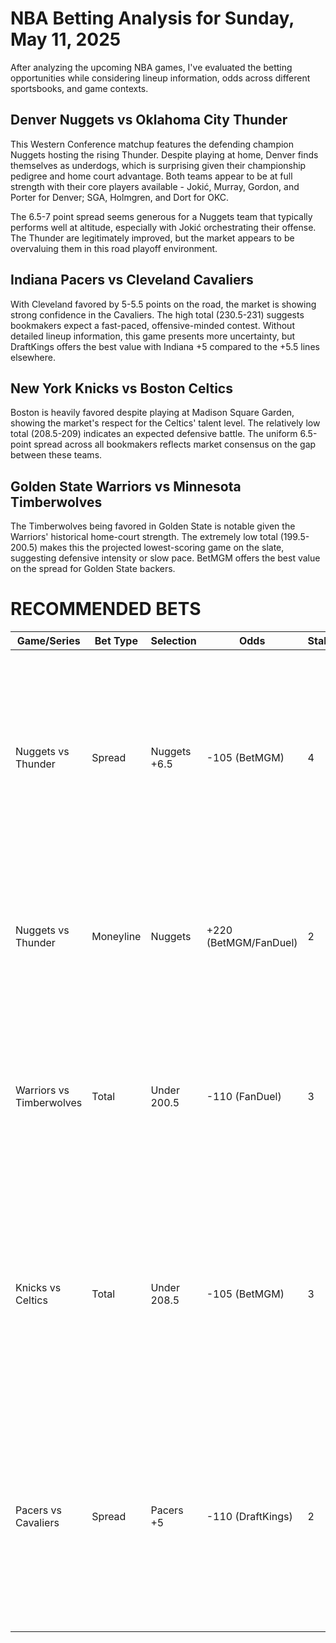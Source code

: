 # NBA Betting Analysis for Sunday, May 11, 2025

After analyzing the upcoming NBA games, I've evaluated the betting opportunities while considering lineup information, odds across different sportsbooks, and game contexts.

## Denver Nuggets vs Oklahoma City Thunder

This Western Conference matchup features the defending champion Nuggets hosting the rising Thunder. Despite playing at home, Denver finds themselves as underdogs, which is surprising given their championship pedigree and home court advantage. Both teams appear to be at full strength with their core players available - Jokić, Murray, Gordon, and Porter for Denver; SGA, Holmgren, and Dort for OKC.

The 6.5-7 point spread seems generous for a Nuggets team that typically performs well at altitude, especially with Jokić orchestrating their offense. The Thunder are legitimately improved, but the market appears to be overvaluing them in this road playoff environment.

## Indiana Pacers vs Cleveland Cavaliers

With Cleveland favored by 5-5.5 points on the road, the market is showing strong confidence in the Cavaliers. The high total (230.5-231) suggests bookmakers expect a fast-paced, offensive-minded contest. Without detailed lineup information, this game presents more uncertainty, but DraftKings offers the best value with Indiana +5 compared to the +5.5 lines elsewhere.

## New York Knicks vs Boston Celtics

Boston is heavily favored despite playing at Madison Square Garden, showing the market's respect for the Celtics' talent level. The relatively low total (208.5-209) indicates an expected defensive battle. The uniform 6.5-point spread across all bookmakers reflects market consensus on the gap between these teams.

## Golden State Warriors vs Minnesota Timberwolves

The Timberwolves being favored in Golden State is notable given the Warriors' historical home-court strength. The extremely low total (199.5-200.5) makes this the projected lowest-scoring game on the slate, suggesting defensive intensity or slow pace. BetMGM offers the best value on the spread for Golden State backers.

# RECOMMENDED BETS

| Game/Series | Bet Type | Selection | Odds | Stake | Reasoning |
|-------------|----------|-----------|------|-------|-----------|
| Nuggets vs Thunder | Spread | Nuggets +6.5 | -105 (BetMGM) | 4 | Denver's championship core remains intact, and the spread appears too wide for a home playoff game with Jokić's playoff experience. BetMGM offers the best value with -105 juice. |
| Nuggets vs Thunder | Moneyline | Nuggets | +220 (BetMGM/FanDuel) | 2 | While riskier, there's significant value on the defending champions at home with odds implying just a 31% win probability. |
| Warriors vs Timberwolves | Total | Under 200.5 | -110 (FanDuel) | 3 | This is the lowest total of all games with Minnesota's elite defense likely to dictate pace. The Warriors' home games against defensive teams often trend under. |
| Knicks vs Celtics | Total | Under 208.5 | -105 (BetMGM) | 3 | Playoff basketball at MSG typically features increased defensive intensity. Both teams have strong defenders who can disrupt offensive flow, and BetMGM offers the best price. |
| Pacers vs Cavaliers | Spread | Pacers +5 | -110 (DraftKings) | 2 | DraftKings offers the best line at +5 compared to +5.5 elsewhere. The Pacers' home-court advantage and typically strong offensive showing at home provides some cushion against this spread. |